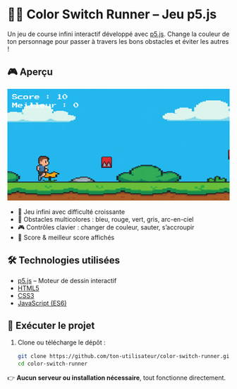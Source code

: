 # 🏃‍♂️ Color Switch Runner – Jeu p5.js

Un jeu de course infini interactif développé avec [p5.js](https://p5js.org/). Change la couleur de ton personnage pour passer à travers les bons obstacles et éviter les autres !

## 🎮 Aperçu

![Aperçu du jeu](assets/demo.png)

- 🔁 Jeu infini avec difficulté croissante
- 🌈 Obstacles multicolores : bleu, rouge, vert, gris, arc-en-ciel
- 🎮 Contrôles clavier : changer de couleur, sauter, s’accroupir
- 🧠 Score & meilleur score affichés

## 🛠️ Technologies utilisées

- [p5.js](https://p5js.org/) – Moteur de dessin interactif
- [HTML5](https://developer.mozilla.org/fr/docs/Web/HTML)
- [CSS3](https://developer.mozilla.org/fr/docs/Web/CSS)
- [JavaScript (ES6)](https://developer.mozilla.org/fr/docs/Web/JavaScript)

## 🚀 Exécuter le projet

1. Clone ou télécharge le dépôt :
   ```bash
   git clone https://github.com/ton-utilisateur/color-switch-runner.git
   cd color-switch-runner

👉 **Aucun serveur ou installation nécessaire**, tout fonctionne directement.
